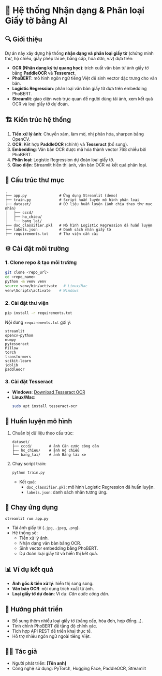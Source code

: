 
# 📑 Hệ thống Nhận dạng & Phân loại Giấy tờ bằng AI

## 🔍 Giới thiệu
Dự án này xây dựng hệ thống **nhận dạng và phân loại giấy tờ** (chứng minh thư, hộ chiếu, giấy phép lái xe, bằng cấp, hóa đơn, v.v) dựa trên:

- **OCR (Nhận dạng ký tự quang học)**: trích xuất văn bản từ ảnh giấy tờ bằng **PaddleOCR** và **Tesseract**.  
- **PhoBERT**: mô hình ngôn ngữ tiếng Việt để sinh vector đặc trưng cho văn bản.  
- **Logistic Regression**: phân loại văn bản giấy tờ dựa trên embedding PhoBERT.  
- **Streamlit**: giao diện web trực quan để người dùng tải ảnh, xem kết quả OCR và loại giấy tờ dự đoán.

## 🏗️ Kiến trúc hệ thống
1. **Tiền xử lý ảnh**: Chuyển xám, làm mờ, nhị phân hóa, sharpen bằng OpenCV.  
2. **OCR**: Kết hợp **PaddleOCR** (chính) và **Tesseract** (bổ sung).  
3. **Embedding**: Văn bản OCR được mã hóa thành vector 768 chiều bởi PhoBERT.  
4. **Phân loại**: Logistic Regression dự đoán loại giấy tờ.  
5. **Giao diện**: Streamlit hiển thị ảnh, văn bản OCR và kết quả phân loại.

## 📂 Cấu trúc thư mục
```
.
├── app.py               # Ứng dụng Streamlit (demo)
├── train.py             # Script huấn luyện mô hình phân loại
├── dataset/             # Dữ liệu huấn luyện (ảnh chia theo thư mục nhãn)
│   ├── cccd/
│   ├── ho_chieu/
│   └── bang_lai/
├── doc_classifier.pkl   # Mô hình Logistic Regression đã huấn luyện
├── labels.json          # Danh sách nhãn giấy tờ
├── requirements.txt     # Thư viện cần cài
```

## ⚙️ Cài đặt môi trường
### 1. Clone repo & tạo môi trường
```bash
git clone <repo_url>
cd <repo_name>
python -m venv venv
source venv/bin/activate   # Linux/Mac
venv\Scripts\activate    # Windows
```

### 2. Cài đặt thư viện
```bash
pip install -r requirements.txt
```

Nội dung `requirements.txt` gợi ý:
```
streamlit
opencv-python
numpy
pytesseract
Pillow
torch
transformers
scikit-learn
joblib
paddleocr
```

### 3. Cài đặt Tesseract
- **Windows**: [Download Tesseract OCR](https://github.com/UB-Mannheim/tesseract/wiki)  
- **Linux/Mac**:  
  ```bash
  sudo apt install tesseract-ocr
  ```

## 📘 Huấn luyện mô hình
1. Chuẩn bị dữ liệu theo cấu trúc:
   ```
   dataset/
   ├── cccd/        # ảnh Căn cước công dân
   ├── ho_chieu/    # ảnh Hộ chiếu
   └── bang_lai/    # ảnh Bằng lái xe
   ```

2. Chạy script train:
   ```bash
   python train.py
   ```
   - Kết quả:
     - `doc_classifier.pkl`: mô hình Logistic Regression đã huấn luyện.
     - `labels.json`: danh sách nhãn tương ứng.

## 🚀 Chạy ứng dụng
```bash
streamlit run app.py
```

- Tải ảnh giấy tờ (`.jpg`, `.jpeg`, `.png`).  
- Hệ thống sẽ:
  - Tiền xử lý ảnh.  
  - Nhận dạng văn bản bằng OCR.  
  - Sinh vector embedding bằng PhoBERT.  
  - Dự đoán loại giấy tờ và hiển thị kết quả.  

## 📊 Ví dụ kết quả
- **Ảnh gốc & tiền xử lý**: hiển thị song song.  
- **Văn bản OCR**: nội dung trích xuất từ ảnh.  
- **Loại giấy tờ dự đoán**: Ví dụ: *Căn cước công dân*.

## 🔮 Hướng phát triển
- Bổ sung thêm nhiều loại giấy tờ (bằng cấp, hóa đơn, hợp đồng...).  
- Tinh chỉnh PhoBERT để tăng độ chính xác.  
- Tích hợp API REST để triển khai thực tế.  
- Hỗ trợ nhiều ngôn ngữ ngoài tiếng Việt.  

## 👨‍💻 Tác giả
- Người phát triển: **[Tên anh]**  
- Công nghệ sử dụng: PyTorch, Hugging Face, PaddleOCR, Streamlit  
